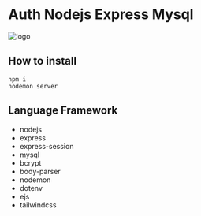 # Auth Nodejs Express Mysql

![logo](https://cdn.discordapp.com/attachments/1176760844495888384/1210250568027603035/image.png?ex=65e9e0ac&is=65d76bac&hm=54b6587e965c17ceadb4d2eae94f3ca280fac7c2fa01c88fc53f6448f329f920&)

## How to install
```
npm i
nodemon server
```

## Language Framework
* nodejs
* express
* express-session
* mysql
* bcrypt
* body-parser
* nodemon
* dotenv
* ejs
* tailwindcss
